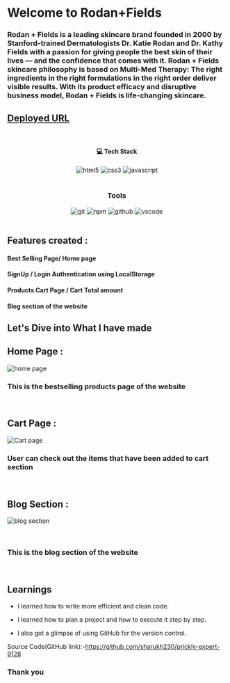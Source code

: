 
# Welcome to Rodan+Fields
<h3>Rodan + Fields is a leading skincare brand founded in 2000 by Stanford-trained Dermatologists Dr. Katie Rodan and Dr. Kathy Fields with a passion for giving people the best skin of their lives — and the confidence that comes with it. Rodan + Fields skincare philosophy is based on Multi-Med Therapy: The right ingredients in the right formulations in the right order deliver visible results. With its product efficacy and disruptive business model, Rodan + Fields is life-changing skincare.

</h3>

## [Deployed URL]( https://jovial-biscochitos-b40ea6.netlify.app/)




<br/>
<h4 align="center">💻 Tech Stack</h4>
 <div align="center">
 <img src="https://img.shields.io/badge/html5-%23E34F26.svg?style=for-the-badge&logo=html5&logoColor=white" align="center" alt="html5">
 <img src = "https://img.shields.io/badge/css3-%231572B6.svg?style=for-the-badge&logo=css3&logoColor=white" align="center" alt="css3">
 <img src="https://img.shields.io/badge/javascript-%23323330.svg?style=for-the-badge&logo=javascript&logoColor=%23F7DF1E"  align="center" alt="javascript" />
</div>
<br/>



<div align="center"><h3 align="center">Tools</h3> 
   <img src="https://img.shields.io/badge/netlify-%23000000.svg?style=for-the-badge&logo=netlify&logoColor=#00C7B7" align="center" alt="git"/>
  <img src = "https://img.shields.io/badge/NPM-%23000000.svg?style=for-the-badge&logo=npm&logoColor=white" align="center" alt="npm">
  <img src="https://img.shields.io/badge/GitHub-100000?style=for-the-badge&logo=github&logoColor=white"  align="center" alt="github"/>
   <img src="https://img.shields.io/badge/Visual%20Studio-5C2D91.svg?style=for-the-badge&logo=visual-studio&logoColor=white"  align="center" alt="vscode"/>
    
      
</div>
<br/>

## Features created :
<h4>Best Selling Page/ Home page</h4>
<h4>SignUp / Login Authentication using LocalStorage</h4>
<h4> Products Cart Page / Cart Total amount</h4>
<h4>Blog section of the website</h4>


## Let's Dive into What I have made

## Home Page :
![home page](https://user-images.githubusercontent.com/107460351/210205669-c2e9db7a-ac82-44c5-9db5-651f6cb1b6f7.png)
<h3>This is the bestselling products page of the website</h3>
<br/>


## Cart Page :
![Cart page](https://user-images.githubusercontent.com/107460351/210205999-e03b2bf5-313c-4ae2-9cc5-d7c4783c7f64.png)
<br/>
<h3>User can check out the items that have been added to cart section</h3>
<br/>


## Blog Section :
![blog section](https://user-images.githubusercontent.com/107460351/210206838-493e290a-ea22-486d-8ce6-95c2523c0d68.png)

<br/>
<h3>This is the blog section of the website</h3>
<br/>



## Learnings

- I learned how to write more efficient and clean code.

- I learned how to plan a project and how to execute it step by step.

- I also got a glimpse of using GitHub for the version control.

Source Code(GitHub link):-https://github.com/sharukh230/prickly-expert-9128


### Thank you
